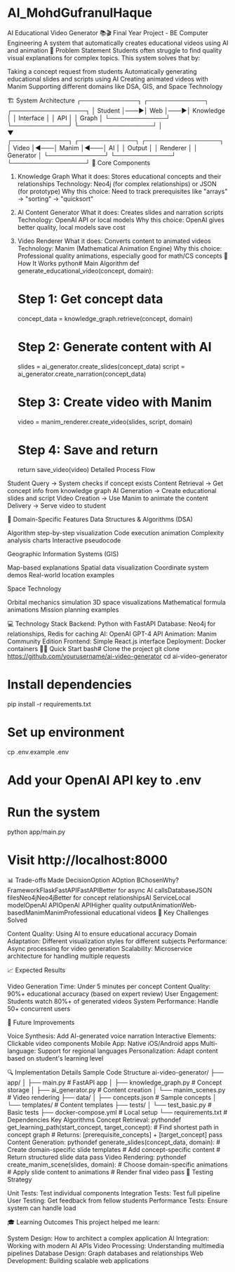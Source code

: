 # AI_MohdGufranulHaque
AI Educational Video Generator 📚🎬
Final Year Project - BE Computer Engineering
A system that automatically creates educational videos using AI and animation
🎯 Problem Statement
Students often struggle to find quality visual explanations for complex topics. This system solves that by:

Taking a concept request from students
Automatically generating educational slides and scripts using AI
Creating animated videos with Manim
Supporting different domains like DSA, GIS, and Space Technology

🏗️ System Architecture
┌─────────────┐    ┌─────────────┐    ┌─────────────────┐
│   Student   │───▶│    Web      │───▶│   Knowledge     │
│  Interface  │    │     API     │    │     Graph       │
└─────────────┘    └─────────────┘    └─────────────────┘
                           │                     
                           ▼                     
┌─────────────┐    ┌─────────────┐    ┌─────────────────┐
│   Video     │◀───│   Manim     │◀───│      AI         │
│   Output    │    │  Renderer   │    │   Generator     │
└─────────────┘    └─────────────┘    └─────────────────┘
🔧 Core Components
1. Knowledge Graph
What it does: Stores educational concepts and their relationships
Technology: Neo4j (for complex relationships) or JSON (for prototype)
Why this choice: Need to track prerequisites like "arrays" → "sorting" → "quicksort"
2. AI Content Generator
What it does: Creates slides and narration scripts
Technology: OpenAI API or local models
Why this choice: OpenAI gives better quality, local models save cost
3. Video Renderer
What it does: Converts content to animated videos
Technology: Manim (Mathematical Animation Engine)
Why this choice: Professional quality animations, especially good for math/CS concepts
🔄 How It Works
python# Main Algorithm
def generate_educational_video(concept, domain):
    # Step 1: Get concept data
    concept_data = knowledge_graph.retrieve(concept, domain)
    
    # Step 2: Generate content with AI
    slides = ai_generator.create_slides(concept_data)
    script = ai_generator.create_narration(concept_data)
    
    # Step 3: Create video with Manim
    video = manim_renderer.create_video(slides, script, domain)
    
    # Step 4: Save and return
    return save_video(video)
Detailed Process Flow

Student Query → System checks if concept exists
Content Retrieval → Get concept info from knowledge graph
AI Generation → Create educational slides and script
Video Creation → Use Manim to animate the content
Delivery → Serve video to student

🎨 Domain-Specific Features
Data Structures & Algorithms (DSA)

Algorithm step-by-step visualization
Code execution animation
Complexity analysis charts
Interactive pseudocode

Geographic Information Systems (GIS)

Map-based explanations
Spatial data visualization
Coordinate system demos
Real-world location examples

Space Technology

Orbital mechanics simulation
3D space visualizations
Mathematical formula animations
Mission planning examples

💻 Technology Stack
Backend: Python with FastAPI
Database: Neo4j for relationships, Redis for caching
AI: OpenAI GPT-4 API
Animation: Manim Community Edition
Frontend: Simple React.js interface
Deployment: Docker containers
🏃‍♂️ Quick Start
bash# Clone the project
git clone https://github.com/yourusername/ai-video-generator
cd ai-video-generator

# Install dependencies
pip install -r requirements.txt

# Set up environment
cp .env.example .env
# Add your OpenAI API key to .env

# Run the system
python app/main.py

# Visit http://localhost:8000
📊 Trade-offs Made
DecisionOption AOption BChosenWhy?FrameworkFlaskFastAPIFastAPIBetter for async AI callsDatabaseJSON filesNeo4jNeo4jBetter for concept relationshipsAI ServiceLocal modelOpenAI APIOpenAI APIHigher quality outputAnimationWeb-basedManimManimProfessional educational videos
🎯 Key Challenges Solved

Content Quality: Using AI to ensure educational accuracy
Domain Adaptation: Different visualization styles for different subjects
Performance: Async processing for video generation
Scalability: Microservice architecture for handling multiple requests

📈 Expected Results

Video Generation Time: Under 5 minutes per concept
Content Quality: 90%+ educational accuracy (based on expert review)
User Engagement: Students watch 80%+ of generated videos
System Performance: Handle 50+ concurrent users

🚀 Future Improvements

Voice Synthesis: Add AI-generated voice narration
Interactive Elements: Clickable video components
Mobile App: Native iOS/Android apps
Multi-language: Support for regional languages
Personalization: Adapt content based on student's learning level

🔍 Implementation Details
Sample Code Structure
ai-video-generator/
├── app/
│   ├── main.py              # FastAPI app
│   ├── knowledge_graph.py   # Concept storage
│   ├── ai_generator.py      # Content creation
│   └── manim_scenes.py      # Video rendering
├── data/
│   ├── concepts.json        # Sample concepts
│   └── templates/           # Content templates
├── tests/
│   └── test_basic.py        # Basic tests
├── docker-compose.yml       # Local setup
└── requirements.txt         # Dependencies
Key Algorithms
Concept Retrieval:
pythondef get_learning_path(start_concept, target_concept):
    # Find shortest path in concept graph
    # Returns: [prerequisite_concepts] + [target_concept]
    pass
Content Generation:
pythondef generate_slides(concept_data, domain):
    # Create domain-specific slide templates
    # Add concept-specific content
    # Return structured slide data
    pass
Video Rendering:
pythondef create_manim_scene(slides, domain):
    # Choose domain-specific animations
    # Apply slide content to animations
    # Render final video
    pass
📝 Testing Strategy

Unit Tests: Test individual components
Integration Tests: Test full pipeline
User Testing: Get feedback from fellow students
Performance Tests: Ensure system can handle load

🎓 Learning Outcomes
This project helped me learn:

System Design: How to architect a complex application
AI Integration: Working with modern AI APIs
Video Processing: Understanding multimedia pipelines
Database Design: Graph databases and relationships
Web Development: Building scalable web applications
